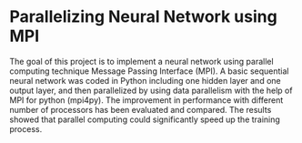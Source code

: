 # Parallelizing Neural Network using MPI
The goal of this project is to implement a neural network using parallel computing
technique Message Passing Interface (MPI). A basic sequential neural network was
coded in Python including one hidden layer and one output layer, and then parallelized
by using data parallelism with the help of MPI for python (mpi4py). The improvement
in performance with different number of processors has been evaluated and compared.
The results showed that parallel computing could significantly speed up the training
process.

